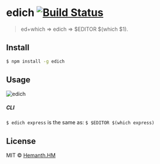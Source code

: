 # edich [![Build Status](https://travis-ci.org/hemanth/node-edich.svg?branch=master)](https://travis-ci.org/hemanth/node-edich)

> ed+which => edich => $EDITOR $(which $1).

## Install

```sh
$ npm install -g edich
```

## Usage
![edich](http://h3manth.com/i/edich.gif)

##### CLI
` $ edich express ` is the same as: `$ $EDITOR $(which express)` 

## License

MIT © [Hemanth.HM](http://h3manth.com)
